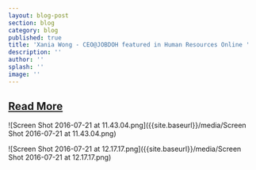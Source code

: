 ```yaml
---
layout: blog-post
section: blog
category: blog
published: true
title: 'Xania Wong - CEO@JOBDOH featured in Human Resources Online '
description: ''
author: ''
splash: ''
image: ''
---
```


## [Read More](https://lnkd.in/fd_PMgq )

![Screen Shot 2016-07-21 at 11.43.04.png]({{site.baseurl}}/media/Screen Shot 2016-07-21 at 11.43.04.png)

![Screen Shot 2016-07-21 at 12.17.17.png]({{site.baseurl}}/media/Screen Shot 2016-07-21 at 12.17.17.png)